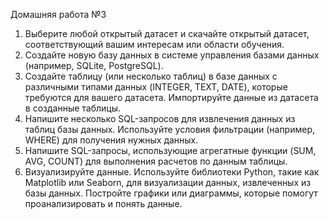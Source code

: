 Домашняя работа №3

1. Выберите любой открытый датасет и скачайте открытый датасет,
соответствующий вашим интересам или области обучения.
2. Создайте новую базу данных в системе управления базами данных
(например, SQLite, PostgreSQL).
3. Создайте таблицу (или несколько таблиц) в базе данных с различными
типами данных (INTEGER, TEXT, DATE), которые требуются для вашего датасета.
Импортируйте данные из датасета в созданные таблицы.
4. Напишите несколько SQL-запросов для извлечения данных из таблиц базы
данных. Используйте условия фильтрации (например, WHERE) для получения
нужных данных.
5. Напишите SQL-запросы, использующие агрегатные функции (SUM, AVG,
COUNT) для выполнения расчетов по данным таблицы.
6. Визуализируйте данные. Используйте библиотеки Python, такие как Matplotlib
или Seaborn, для визуализации данных, извлеченных из базы данных.
Постройте графики или диаграммы, которые помогут проанализировать и
понять данные.
